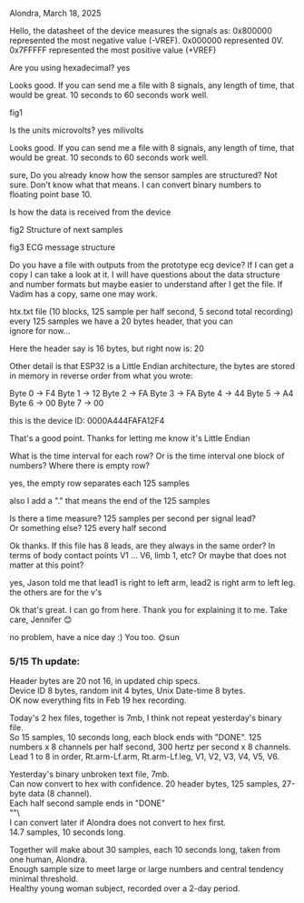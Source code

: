 
Alondra, March 18, 2025 

Hello, 
the datasheet of the device measures the signals as:
0x800000 represented the most negative value (-VREF).
0x000000 represented 0V.
0x7FFFFF represented the most positive value (+VREF)

Are you using hexadecimal?
yes

Looks good. If you can send me a file with 8 signals, any length of time, that would be great.  10 seconds to 60 seconds work well.


fig1 

Is the units microvolts?
yes milivolts


Looks good. If you can send me a file with 8 signals, any length of time, that would be great.  10 seconds to 60 seconds work well.

sure, Do you already know how the sensor samples are structured?
Not sure.
Don't know what that means.  I can convert binary numbers to floating point base 10.


Is how the data is received from the device

fig2 Structure of next samples

fig3 ECG message structure  

Do you have a file with outputs from the prototype ecg device?  If I can get a copy I can take a look at it.  I will have questions about the data structure and number formats but maybe easier to understand after I get the file.  If Vadim has a copy, same one may work.

htx.txt file  (10 blocks, 125 sample per half second, 5 second total recording)  
every 125 samples we have a 20 bytes header, that you can ignore for now...

Here the header say is 16 bytes, but right now is: 20

Other detail is that ESP32 is a Little Endian architecture, the bytes are stored in memory in reverse order from what you wrote:

Byte 0 -> F4
Byte 1 -> 12
Byte 2 -> FA
Byte 3 -> FA
Byte 4 -> 44
Byte 5 -> A4
Byte 6 -> 00
Byte 7 -> 00

this is the device ID:  0000A444FAFA12F4

That's a good point. Thanks for letting me know it's Little Endian

What is the time interval for each row?  Or is the time interval one block of numbers? Where there is empty row?

yes, the empty row separates each 125 samples

also I add a "." that means the end of the 125 samples

Is there a time measure? 125 samples per second per signal lead? Or something else?
125 every half second

Ok thanks.  If this file has 8 leads, are they always in the same order? In terms of body contact points V1 ... V6, limb 1, etc?
Or maybe that does not matter at this point?

yes, Jason told me that lead1 is right to left arm, lead2 is right arm to left leg. the others are for the v's

Ok that's great.  I can go from here. Thank you for explaining it to me.  Take care, Jennifer 😊

no problem, have a nice day :)
You too.  🌞sun  

### 5/15 Th update:  
Header bytes are 20 not 16, in updated chip specs.  
Device ID 8 bytes, random init 4 bytes, Unix Date-time 8 bytes.  
OK now everything fits in Feb 19 hex recording.  

Today's 2 hex files, together is 7mb, I think not repeat yesterday's binary file.  
So 15 samples, 10 seconds long, each block ends with "DONE". 125 numbers x 8 channels per half second, 300 hertz per second x 8 channels. Lead 1 to 8 in order, Rt.arm-Lf.arm, Rt.arm-Lf.leg, V1, V2, V3, V4, V5, V6.  

Yesterday's binary unbroken text file, 7mb.  
Can now convert to hex with confidence. 
20 header bytes, 125 samples, 27-byte data (8 channel).  
Each half second sample ends in "DONE"   
"\"\   
I can convert later if Alondra does not convert to hex first.  
14.7 samples, 10 seconds long.

Together will make about 30 samples, each 10 seconds long, taken from one human, Alondra.  
Enough sample size to meet large or large numbers and central tendency minimal threshold.  
Healthy young woman subject, recorded over a 2-day period.  
